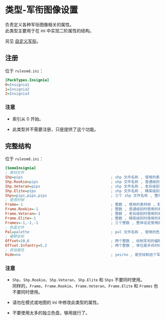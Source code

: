 # 类型-军衔图像设置

负责定义各种军衔图像相关的属性。  
此类型主要用于在 ini 中实现二阶属性的结构。

另见 [自定义军衔](/功能扩展-经验值和军衔.md#自定义军衔)。



## 注册

位于 `rulesmd.ini`：

```ini
[PackTypes.Insignia]
0=Insignia1
1=Insignia2
2=Insignia3
```

### 注意

* 索引从 0 开始。

* 此类型并不需要注册，只是提供了这个功能。



## 完整结构

位于 `rulesmd.ini`：

```ini
[SomeInsignia]
; 素材文件
Shp=pips                                        ; shp 文件名称 , 使用的素材 , 不含后缀名 , 默认值是 pips
Shp.Rookie=pips                                 ; shp 文件名称 , 普通级别时使用的素材 , 不含后缀名 , 默认值是 Shp 属性的值
Shp.Veteran=pips                                ; shp 文件名称 , 老兵级别时使用的素材 , 不含后缀名 , 默认值是 Shp 属性的值
Shp.Elite=pips                                  ; shp 文件名称 , 精英级别时使用的素材 , 不含后缀名 , 默认值是 Shp 属性的值
Shps=pips,pips,pips                             ; 三个 shp 文件名称 , 整体设定使用的素材 (优先级更高 , 会覆盖前面的) , 不含后缀名 , 默认值是 pips,pips,pips
; 使用的帧
Frame=-1                                        ; 整数 , 使用的素材帧 , 默认值是 -1 (即使用默认帧)
Frame.Rookie=-1                                 ; 整数 , 普通级别时使用的素材帧 , 默认值是 Frame 属性的值
Frame.Veteran=-1                                ; 整数 , 老兵级别时使用的素材帧 , 默认值是 Frame 属性的值
Frame.Elite=-1                                  ; 整数 , 精英级别时使用的素材帧 , 默认值是 Frame 属性的值
Frames=-1,-1,-1                                 ; 三个整数 , 整体设定使用的素材帧 (优先级更高 , 会覆盖前面的) , 默认值是 -1,-1,-1 (即均使用默认帧)
; 色盘文件
Pal=palette                                     ; pal 文件名称 , 使用的色盘 , 不含后缀名 , 默认值是 palette (即使用默认色盘)
; 偏移坐标
Offset=10,6                                     ; 两个整数 , 绘制军衔的偏移量 , 默认值是 10,6 , 单位 : 格点
Offset.Infantry=5,2                             ; 两个整数 , 单位是步兵时绘制军衔的偏移量 , 默认值是 5,2 , 单位 : 格点
; 其他属性
Hide=no                                         ; yes/no , 是否绘制这个军衔 , 无论单位的等级 , 默认值是 no
```

### 注意

* `Shp`、`Shp.Rookie`、`Shp.Veteran`、`Shp.Elite` 和 `Shps` 不要同时使用。  
同样的，`Frame`、`Frame.Rookie`、`Frame.Veteran`、`Frame.Elite` 和 `Frames` 也不要同时使用。

* 请勿在模式或地图的 ini 中修改此类型的属性。

* 不要使用太多的独立色盘，够用就行了。